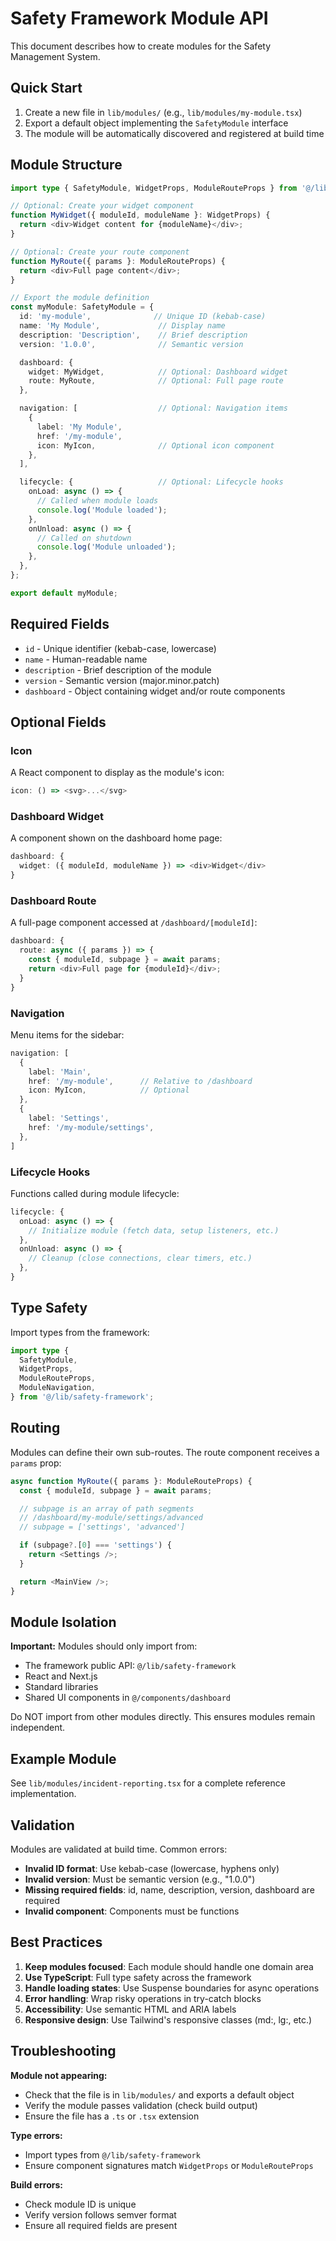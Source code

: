 # Safety Framework Module API

This document describes how to create modules for the Safety Management System.

## Quick Start

1. Create a new file in `lib/modules/` (e.g., `lib/modules/my-module.tsx`)
2. Export a default object implementing the `SafetyModule` interface
3. The module will be automatically discovered and registered at build time

## Module Structure

```typescript
import type { SafetyModule, WidgetProps, ModuleRouteProps } from '@/lib/safety-framework';

// Optional: Create your widget component
function MyWidget({ moduleId, moduleName }: WidgetProps) {
  return <div>Widget content for {moduleName}</div>;
}

// Optional: Create your route component
function MyRoute({ params }: ModuleRouteProps) {
  return <div>Full page content</div>;
}

// Export the module definition
const myModule: SafetyModule = {
  id: 'my-module',              // Unique ID (kebab-case)
  name: 'My Module',             // Display name
  description: 'Description',    // Brief description
  version: '1.0.0',              // Semantic version

  dashboard: {
    widget: MyWidget,            // Optional: Dashboard widget
    route: MyRoute,              // Optional: Full page route
  },

  navigation: [                  // Optional: Navigation items
    {
      label: 'My Module',
      href: '/my-module',
      icon: MyIcon,              // Optional icon component
    },
  ],

  lifecycle: {                   // Optional: Lifecycle hooks
    onLoad: async () => {
      // Called when module loads
      console.log('Module loaded');
    },
    onUnload: async () => {
      // Called on shutdown
      console.log('Module unloaded');
    },
  },
};

export default myModule;
```

## Required Fields

- `id` - Unique identifier (kebab-case, lowercase)
- `name` - Human-readable name
- `description` - Brief description of the module
- `version` - Semantic version (major.minor.patch)
- `dashboard` - Object containing widget and/or route components

## Optional Fields

### Icon
A React component to display as the module's icon:
```typescript
icon: () => <svg>...</svg>
```

### Dashboard Widget
A component shown on the dashboard home page:
```typescript
dashboard: {
  widget: ({ moduleId, moduleName }) => <div>Widget</div>
}
```

### Dashboard Route
A full-page component accessed at `/dashboard/[moduleId]`:
```typescript
dashboard: {
  route: async ({ params }) => {
    const { moduleId, subpage } = await params;
    return <div>Full page for {moduleId}</div>;
  }
}
```

### Navigation
Menu items for the sidebar:
```typescript
navigation: [
  {
    label: 'Main',
    href: '/my-module',      // Relative to /dashboard
    icon: MyIcon,            // Optional
  },
  {
    label: 'Settings',
    href: '/my-module/settings',
  },
]
```

### Lifecycle Hooks
Functions called during module lifecycle:
```typescript
lifecycle: {
  onLoad: async () => {
    // Initialize module (fetch data, setup listeners, etc.)
  },
  onUnload: async () => {
    // Cleanup (close connections, clear timers, etc.)
  },
}
```

## Type Safety

Import types from the framework:
```typescript
import type {
  SafetyModule,
  WidgetProps,
  ModuleRouteProps,
  ModuleNavigation,
} from '@/lib/safety-framework';
```

## Routing

Modules can define their own sub-routes. The route component receives a `params` prop:

```typescript
async function MyRoute({ params }: ModuleRouteProps) {
  const { moduleId, subpage } = await params;

  // subpage is an array of path segments
  // /dashboard/my-module/settings/advanced
  // subpage = ['settings', 'advanced']

  if (subpage?.[0] === 'settings') {
    return <Settings />;
  }

  return <MainView />;
}
```

## Module Isolation

**Important:** Modules should only import from:
- The framework public API: `@/lib/safety-framework`
- React and Next.js
- Standard libraries
- Shared UI components in `@/components/dashboard`

Do NOT import from other modules directly. This ensures modules remain independent.

## Example Module

See `lib/modules/incident-reporting.tsx` for a complete reference implementation.

## Validation

Modules are validated at build time. Common errors:

- **Invalid ID format**: Use kebab-case (lowercase, hyphens only)
- **Invalid version**: Must be semantic version (e.g., "1.0.0")
- **Missing required fields**: id, name, description, version, dashboard are required
- **Invalid component**: Components must be functions

## Best Practices

1. **Keep modules focused**: Each module should handle one domain area
2. **Use TypeScript**: Full type safety across the framework
3. **Handle loading states**: Use Suspense boundaries for async operations
4. **Error handling**: Wrap risky operations in try-catch blocks
5. **Accessibility**: Use semantic HTML and ARIA labels
6. **Responsive design**: Use Tailwind's responsive classes (md:, lg:, etc.)

## Troubleshooting

**Module not appearing:**
- Check that the file is in `lib/modules/` and exports a default object
- Verify the module passes validation (check build output)
- Ensure the file has a `.ts` or `.tsx` extension

**Type errors:**
- Import types from `@/lib/safety-framework`
- Ensure component signatures match `WidgetProps` or `ModuleRouteProps`

**Build errors:**
- Check module ID is unique
- Verify version follows semver format
- Ensure all required fields are present
